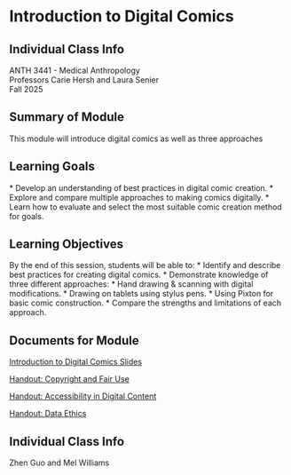 <h1>Introduction to Digital Comics</h1>

<h2>Individual Class Info</h2>
ANTH 3441 - Medical Anthropology<br>
Professors Carie Hersh and Laura Senier<br>
Fall 2025

<h2>Summary of Module</h2>

This module will introduce digital comics as well as three approaches

<h2>Learning Goals</h2>
* Develop an understanding of best practices in digital comic creation.
* Explore and compare multiple approaches to making comics digitally.
* Learn how to evaluate and select the most suitable comic creation method for goals. 

<h2>Learning Objectives</h2>
By the end of this session, students will be able to: 
* Identify and describe best practices for creating digital comics.
* Demonstrate knowledge of three different approaches:
* Hand drawing & scanning with digital modifications.
* Drawing on tablets using stylus pens.
* Using Pixton for basic comic construction.
* Compare the strengths and limitations of each approach.

<h2>Documents for Module</h2>

[Introduction to Digital Comics Slides](https://github.com/NULabNortheastern/digitalassignmentshowcase/blob/main/multi-domain-modules/fa25-hersh-anth3441-digitalcomics/FA25-Hersh-ANTH%203441-Digital%20Comics.pdf)

[Handout: Copyright and Fair Use](https://github.com/NULabNortheastern/digitalassignmentshowcase/blob/1d414eee3ea6bbc545a951ba9426c71b15cb499f/handouts/general/Copyright-Fair-Use.pdf)

[Handout: Accessibility in Digital Content](https://github.com/NULabNortheastern/digitalassignmentshowcase/blob/main/handouts/general/Handout-Accessibility_in_Digital_Content.pdf)

[Handout: Data Ethics](https://github.com/NULabNortheastern/digitalassignmentshowcase/blob/main/handouts/data-ethics/Handout-Data_Ethics.pdf)



<h2>Individual Class Info</h2>
Zhen Guo and Mel Williams 
